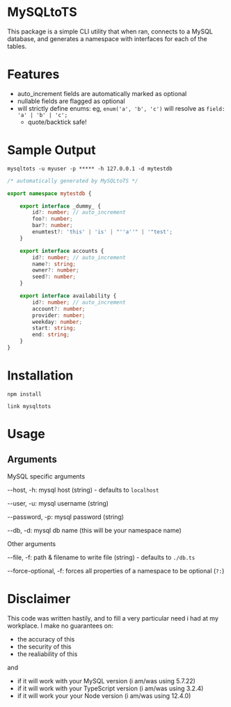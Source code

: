 # MySQLtoTS

This package is a simple CLI utility that when ran, connects to a MySQL database, and generates a namespace with interfaces for each of the tables.

# Features 

- auto_increment fields are automatically marked as optional
- nullable fields are flagged as optional
- will strictly define enums: eg, `enum('a', 'b', 'c')` will resolve as `field: 'a' | 'b' | 'c';`
	- quote/backtick safe!

# Sample Output

`mysqltots -u myuser -p ***** -h 127.0.0.1 -d mytestdb`

```typescript
/* automatically generated by MySQLtoTS */

export namespace mytestdb {

	export interface _dummy_ {
		id?: number; // auto_increment
		foo?: number;
		bar?: number;
		enumtest?: 'this' | 'is' | "''a''" | '"test';
	}

	export interface accounts {
		id?: number; // auto_increment
		name?: string;
		owner?: number;
		seed?: number;
	}

	export interface availability {
		id?: number; // auto_increment
		account?: number;
		provider: number;
		weekday: number;
		start: string;
		end: string;
	}
}
```

# Installation

`npm install`

`link mysqltots`

# Usage

## Arguments

MySQL specific arguments

--host, -h: mysql host (string) - defaults to `localhost`

--user, -u: mysql username (string)

--password, -p: mysql password (string)

--db, -d: mysql db name (this will be your namespace name)

Other arguments

--file, -f: path & filename to write file (string) - defaults to `./db.ts`

--force-optional, -f: forces all properties of a namespace to be optional (`?:`)




# Disclaimer

This code was written hastily, and to fill a very particular need i had at my workplace.  I make no guarantees on:

- the accuracy of this
- the security of this
- the realiability of this

and

- if it will work with your MySQL version (i am/was using 5.7.22)
- if it will work with your TypeScript version (i am/was using 3.2.4)
- if it will work your your Node version (i am/was using 12.4.0)
